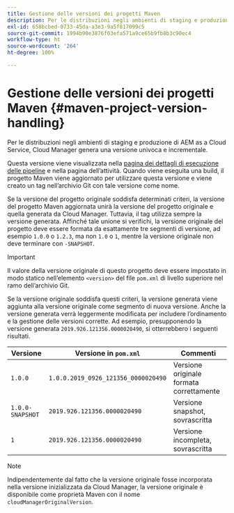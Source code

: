```yaml
---
title: Gestione delle versioni dei progetti Maven
description: Per le distribuzioni negli ambienti di staging e produzione di AEM as a Cloud Service, Cloud Manager genera una versione univoca e incrementale.
exl-id: 658bcbed-0733-45da-a3e3-9a5f817099c5
source-git-commit: 1994b90e3876f03efa571a9ce65b9fb8b3c90ec4
workflow-type: ht
source-wordcount: '264'
ht-degree: 100%

---
```



# Gestione delle versioni dei progetti Maven {#maven-project-version-handling}

Per le distribuzioni negli ambienti di staging e produzione di AEM as a Cloud Service, Cloud Manager genera una versione univoca e incrementale.

Questa versione viene visualizzata nella [pagina dei dettagli di esecuzione delle pipeline](/help/implementing/cloud-manager/configuring-pipelines/managing-pipelines.md#view-details) e nella pagina dell’attività. Quando viene eseguita una build, il progetto Maven viene aggiornato per utilizzare questa versione e viene creato un tag nell’archivio Git con tale versione come nome.

Se la versione del progetto originale soddisfa determinati criteri, la versione del progetto Maven aggiornata unirà la versione del progetto originale e quella generata da Cloud Manager. Tuttavia, il tag utilizza sempre la versione generata. Affinché tale unione si verifichi, la versione originale del progetto deve essere formata da esattamente tre segmenti di versione, ad esempio `1.0.0` o `1.2.3`, ma non `1.0` o `1`, mentre la versione originale non deve terminare con `-SNAPSHOT`.

>[!IMPORTANT]
>
>Il valore della versione originale di questo progetto deve essere impostato in modo statico nell’elemento `<version>` del file `pom.xml` di livello superiore nel ramo dell’archivio Git.

Se la versione originale soddisfa questi criteri, la versione generata viene aggiunta alla versione originale come segmento di nuova versione. Anche la versione generata verrà leggermente modificata per includere l’ordinamento e la gestione delle versioni corrette. Ad esempio, presupponendo la versione generata `2019.926.121356.0000020490`, si otterrebbero i seguenti risultati.

| Versione | Versione in `pom.xml` | Commenti |
|---|---|---|
| `1.0.0` | `1.0.0.2019_0926_121356_0000020490` | Versione originale formata correttamente |
| `1.0.0-SNAPSHOT` | `2019.926.121356.0000020490` | Versione snapshot, sovrascritta |
| `1` | `2019.926.121356.0000020490` | Versione incompleta, sovrascritta |

>[!NOTE]
>
>Indipendentemente dal fatto che la versione originale fosse incorporata nella versione inizializzata da Cloud Manager, la versione originale è disponibile come proprietà Maven con il nome `cloudManagerOriginalVersion`.
